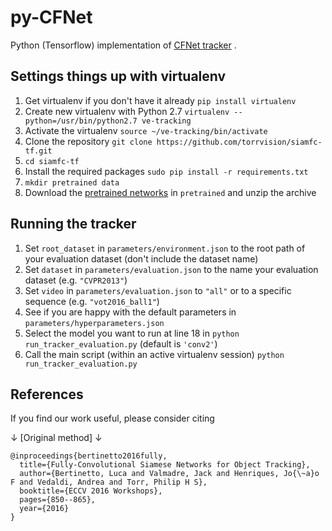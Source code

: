 # py-CFNet
Python (Tensorflow) implementation of [CFNet tracker](http://www.robots.ox.ac.uk/~luca/cfnet.html) .

## Settings things up with virtualenv
1) Get virtualenv if you don't have it already
`pip install virtualenv`
1) Create new virtualenv with Python 2.7
`virtualenv --python=/usr/bin/python2.7 ve-tracking`
1) Activate the virtualenv
`source ~/ve-tracking/bin/activate`
1) Clone the repository
`git clone https://github.com/torrvision/siamfc-tf.git`
1) `cd siamfc-tf`
1) Install the required packages
`sudo pip install -r requirements.txt`
1) `mkdir pretrained data`
1) Download the [pretrained networks](https://bit.ly/cfnet_networks) in `pretrained` and unzip the archive 



## Running the tracker
1) Set `root_dataset` in `parameters/environment.json` to the root path of your evaluation dataset (don't include the dataset name)
1) Set `dataset` in `parameters/evaluation.json` to the name your evaluation dataset (e.g. `"CVPR2013"`)
1) Set `video` in `parameters/evaluation.json` to `"all"` or to a specific sequence (e.g. `"vot2016_ball1"`)
1) See if you are happy with the default parameters in `parameters/hyperparameters.json`
1) Select the model you want to run at line 18 in `python run_tracker_evaluation.py` (default is `'conv2'`)
1) Call the main script (within an active virtualenv session)
`python run_tracker_evaluation.py`

## References
If you find our work useful, please consider citing

↓ [Original method] ↓
```
@inproceedings{bertinetto2016fully,
  title={Fully-Convolutional Siamese Networks for Object Tracking},
  author={Bertinetto, Luca and Valmadre, Jack and Henriques, Jo{\~a}o F and Vedaldi, Andrea and Torr, Philip H S},
  booktitle={ECCV 2016 Workshops},
  pages={850--865},
  year={2016}
}
```
